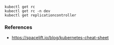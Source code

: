 ```
kubectl get rc
kubectl get rc -n dev
kubectl get replicationcontroller
```

### References
- https://spacelift.io/blog/kubernetes-cheat-sheet
